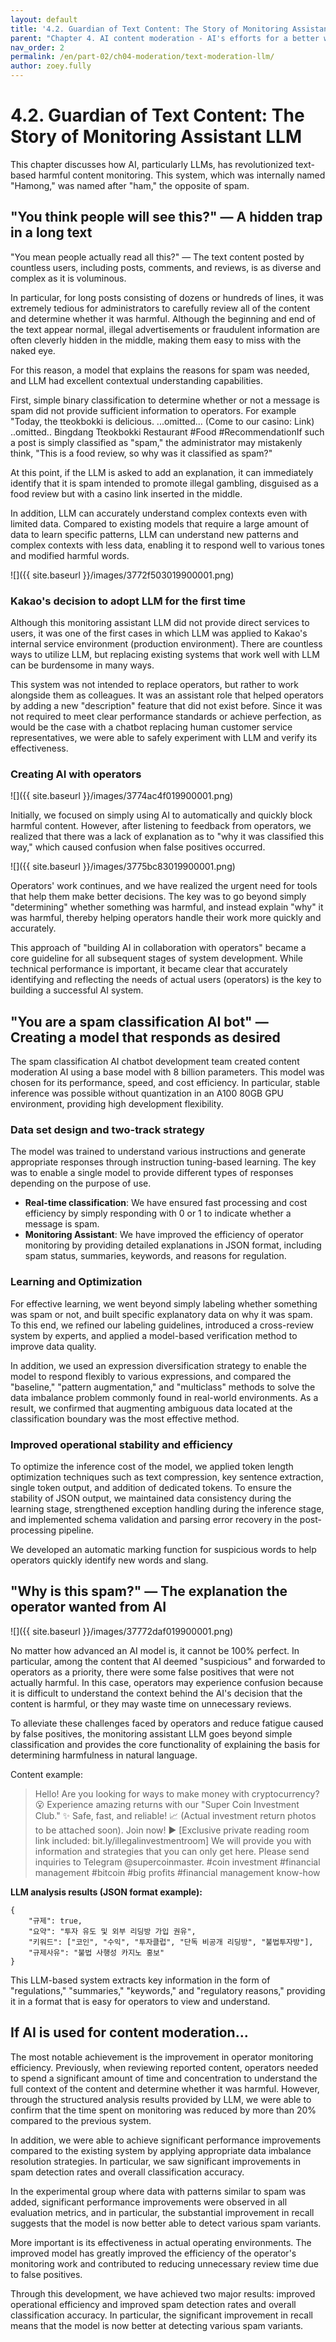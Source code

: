 ```yaml
---
layout: default
title: '4.2. Guardian of Text Content: The Story of Monitoring Assistant LLM'
parent: "Chapter 4. AI content moderation - AI's efforts for a better world"
nav_order: 2
permalink: /en/part-02/ch04-moderation/text-moderation-llm/
author: zoey.fully
---
```


# 4.2. Guardian of Text Content: The Story of Monitoring Assistant LLM

This chapter discusses how AI, particularly LLMs, has revolutionized text-based harmful content monitoring. This system, which was internally named "Hamong," was named after "ham," the opposite of spam.

## "You think people will see this?" — A hidden trap in a long text

"You mean people actually read all this?" — The text content posted by countless users, including posts, comments, and reviews, is as diverse and complex as it is voluminous. 

In particular, for long posts consisting of dozens or hundreds of lines, it was extremely tedious for administrators to carefully review all of the content and determine whether it was harmful. Although the beginning and end of the text appear normal, illegal advertisements or fraudulent information are often cleverly hidden in the middle, making them easy to miss with the naked eye.

For this reason, a model that explains the reasons for spam was needed, and LLM had excellent contextual understanding capabilities.

First, simple binary classification to determine whether or not a message is spam did not provide sufficient information to operators. For example  "Today, the tteokbokki is delicious. ...omitted... (Come to our casino: Link) ..omitted.. Bingdang Tteokbokki Restaurant #Food #RecommendationIf such a post is simply classified as "spam," the administrator may mistakenly think, "This is a food review, so why was it classified as spam?" 

At this point, if the LLM is asked to add an explanation, it can immediately identify that it is spam intended to promote illegal gambling, disguised as a food review but with a casino link inserted in the middle.

In addition, LLM can accurately understand complex contexts even with limited data. Compared to existing models that require a large amount of data to learn specific patterns, LLM can understand new patterns and complex contexts with less data, enabling it to respond well to various tones and modified harmful words.

![]({{ site.baseurl }}/images/3772f503019900001.png)

### Kakao's decision to adopt LLM for the first time

Although this monitoring assistant LLM did not provide direct services to users, it was one of the first cases in which LLM was applied to Kakao's internal service environment (production environment). There are countless ways to utilize LLM, but replacing existing systems that work well with LLM can be burdensome in many ways.

This system was not intended to replace operators, but rather to work alongside them as colleagues. It was an assistant role that helped operators by adding a new "description" feature that did not exist before. Since it was not required to meet clear performance standards or achieve perfection, as would be the case with a chatbot replacing human customer service representatives, we were able to safely experiment with LLM and verify its effectiveness.

### Creating AI with operators

![]({{ site.baseurl }}/images/3774ac4f019900001.png)

Initially, we focused on simply using AI to automatically and quickly block harmful content. However, after listening to feedback from operators, we realized that there was a lack of explanation as to "why it was classified this way," which caused confusion when false positives occurred.

![]({{ site.baseurl }}/images/3775bc83019900001.png)

Operators' work continues, and we have realized the urgent need for tools that help them make better decisions. The key was to go beyond simply "determining" whether something was harmful, and instead explain "why" it was harmful, thereby helping operators handle their work more quickly and accurately.

This approach of "building AI in collaboration with operators" became a core guideline for all subsequent stages of system development. While technical performance is important, it became clear that accurately identifying and reflecting the needs of actual users (operators) is the key to building a successful AI system.

## "You are a spam classification AI bot" — Creating a model that responds as desired

The spam classification AI chatbot development team created content moderation AI using a base model with 8 billion parameters. This model was chosen for its performance, speed, and cost efficiency. In particular, stable inference was possible without quantization in an A100 80GB GPU environment, providing high development flexibility.

### Data set design and two-track strategy

The model was trained to understand various instructions and generate appropriate responses through instruction tuning-based learning. The key was to enable a single model to provide different types of responses depending on the purpose of use.

- **Real-time classification**: We have ensured fast processing and cost efficiency by simply responding with 0 or 1 to indicate whether a message is spam.
- **Monitoring Assistant**: We have improved the efficiency of operator monitoring by providing detailed explanations in JSON format, including spam status, summaries, keywords, and reasons for regulation.

### Learning and Optimization

For effective learning, we went beyond simply labeling whether something was spam or not, and built specific explanatory data on why it was spam. To this end, we refined our labeling guidelines, introduced a cross-review system by experts, and applied a model-based verification method to improve data quality.

In addition, we used an expression diversification strategy to enable the model to respond flexibly to various expressions, and compared the "baseline," "pattern augmentation," and "multiclass" methods to solve the data imbalance problem commonly found in real-world environments. As a result, we confirmed that augmenting ambiguous data located at the classification boundary was the most effective method.

### Improved operational stability and efficiency

To optimize the inference cost of the model, we applied token length optimization techniques such as text compression, key sentence extraction, single token output, and addition of dedicated tokens. To ensure the stability of JSON output, we maintained data consistency during the learning stage, strengthened exception handling during the inference stage, and implemented schema validation and parsing error recovery in the post-processing pipeline.

We developed an automatic marking function for suspicious words to help operators quickly identify new words and slang.

## "Why is this spam?" — The explanation the operator wanted from AI

![]({{ site.baseurl }}/images/37772daf019900001.png)

No matter how advanced an AI model is, it cannot be 100% perfect. In particular, among the content that AI deemed "suspicious" and forwarded to operators as a priority, there were some false positives that were not actually harmful. In this case, operators may experience confusion because it is difficult to understand the context behind the AI's decision that the content is harmful, or they may waste time on unnecessary reviews.

To alleviate these challenges faced by operators and reduce fatigue caused by false positives, the monitoring assistant LLM goes beyond simple classification and provides the core functionality of explaining the basis for determining harmfulness in natural language.

Content example:

> Hello! Are you looking for ways to make money with cryptocurrency? 😮 Experience amazing returns with our "Super Coin Investment Club." ✨ Safe, fast, and reliable! 📈 (Actual investment return photos to be attached soon). Join now! ▶️ [Exclusive private reading room link included: bit.ly/illegalinvestmentroom] We will provide you with information and strategies that you can only get here. Please send inquiries to Telegram @supercoinmaster. #coin investment #financial management #bitcoin #big profits #financial management know-how

**LLM analysis results (JSON format example):**

```
{
    "규제": true,
    "요약": "투자 유도 및 외부 리딩방 가입 권유",
    "키워드": ["코인", "수익", "투자클럽", "단독 비공개 리딩방", "불법투자방"],
    "규제사유": "불법 사행성 카지노 홍보"
}
```

This LLM-based system extracts key information in the form of "regulations," "summaries," "keywords," and "regulatory reasons," providing it in a format that is easy for operators to view and understand.

## If AI is used for content moderation...

The most notable achievement is the improvement in operator monitoring efficiency. Previously, when reviewing reported content, operators needed to spend a significant amount of time and concentration to understand the full context of the content and determine whether it was harmful. However, through the structured analysis results provided by LLM, we were able to confirm that the time spent on monitoring was reduced by more than 20% compared to the previous system.

In addition, we were able to achieve significant performance improvements compared to the existing system by applying appropriate data imbalance resolution strategies. In particular, we saw significant improvements in spam detection rates and overall classification accuracy. 

In the experimental group where data with patterns similar to spam was added, significant performance improvements were observed in all evaluation metrics, and in particular, the substantial improvement in recall suggests that the model is now better able to detect various spam variants.

More important is its effectiveness in actual operating environments. The improved model has greatly improved the efficiency of the operator's monitoring work and contributed to reducing unnecessary review time due to false positives.

Through this development, we have achieved two major results: improved operational efficiency and improved spam detection rates and overall classification accuracy. In particular, the significant improvement in recall means that the model is now better at detecting various spam variants.
